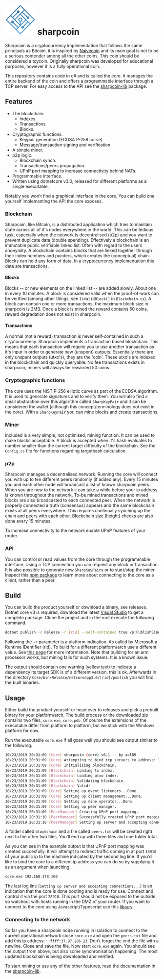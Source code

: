 <h1>
 <img src="sc_logo.png" height='100px'> sharpcoin
</h1>

Sharpcoin is a cryptocurrency implementation that follows the same principals as Bitcoin, it is inspired by [Naivecoin](https://github.com/conradoqg/naivecoin) and its main goal is not to be a serious contender among all the other coins. This coin should be considered a toycoin. Originally sharpcoin was developed for educational purposes, however it is a fully operational coin.

This repository contains code in c# and is called the core. It manages the entire backend of the coin and offers a programmable interface through a TCP server. For easy access to the API see the [sharpcoin-lib](https://github.com/aal89/sharpcoin-lib) package.

## Features

* The blockchain.
  * Indexes.
  * Transactions.
  * Blocks.
* Cryptographic functions.
  * Keypair generation (ECDSA P-256 curve).
  * Message/transaction signing and verification.
* A simple miner.
* p2p logic.
  * Blockchain synch.
  * Transactions/peers propagation.
  * UPnP port mapping to increase connectivity behind NATs.
* Programmable interface.
* Written using dotnetcore v3.0, released for different platforms as a single executable.

Notably you won't find a graphical interface in the core. You can build one yourself implementing the API the core exposes.

### Blockchain
Sharpcoin, like Bitcoin, is a distributed application which tries to maintain state across all of it's nodes everywhere in the world. This can be tedious task, especially when the network is decentralised (p2p) and you want to prevent duplicate data (double spending).
Effectively a blockchain is an immutable public verifiable linked list. Often with regard to the users anonymity. A blockchain contains blocks that are linked together through their index numbers and pointers, which creates the (conceptual) chain. Blocks can hold any form of data. In a cryptocurrency implementation this data are transactions.

#### Blocks
Blocks -- or new elements on the linked list -- are added slowly. About one in every 10 minutes. A block is considered valid when the proof-of-work can be verified (among other things, see `IsValidBlock()` in `Blockchain.cs`). A block can contain one or more transactions, the maximum block size in sharpcoin is 2MB. Once a block is mined the reward contains 50 coins, reward degradation does not exist in sharpcoin.

#### Transactions
A normal (not a reward) transaction is never self-contained in such a cryptocurrency. Sharpcoin implements a transaction based blockchain. This means that each transaction will require you to use another transaction as it's input in order to generate new (unspent) outputs. Essentially there are only unspent outputs (utxo's), they are the 'coin'. These utxo's are indexed in the blockchain and quickly queryable. No fee transactions exists in sharpcoin, miners will always be rewarded 50 coins.

### Cryptographic functions
The core uses the NIST P-256 elliptic curve as part of the ECDSA algorithm. It is used to generate signatures and to verify them. You will also find a small abstraction over this algorithm called `SharpKeyPair` and it can be considered the wallet (although this concept/terminology does not exist in the core). With a `SharpKeyPair` you can mine blocks and create transactions.

### Miner
Included is a very simple, not optimised, mining function. It can be used to make blocks acceptable. A block is accepted when it's hash evaluates to number smaller than the current target difficulty of the blockchain. See the `Config.cs` file for functions regarding targethash calculation.

### p2p
Sharpcoin manages a decentralised network. Running the core will connect you with up to ten different peers randomly (if added any). Every 15 minutes you and each other node will broadcast a list of known sharpcoin peers. When you are new to the network it can take a while before your ip address is known throughout the network.
To-be mined transactions and mined blocks are also broadcasted to each connected peer. When the network is properly connected a truth (consensus) appears and the same blockchain exists at all peers everywhere. This requires continually synching up the chain and peers with each other. Blockchain size (height) checks are also done every 15 minutes.

To increase connectivity to the network enable UPnP features of your router.

### API
You can control or read values from the core through the programmable interface. Using a TCP connection you can request any block or transaction. It is also possible to generate new `SharpKeyPair`s or to start/stop the miner. Inspect this [npm package](https://github.com/aal89/sharpcoin-lib) to learn more about connecting to the core as a client, rather than a peer.

## Build

You can build the product yourself or download a binary, see releases. Dotnet core v3 is required, download the latest [Visual Studio](https://visualstudio.microsoft.com/thank-you-downloading-visual-studio/?sku=Community&rel=16) to get a complete package. Clone the project and in the root execute the following command.

```sh
dotnet publish -c Release -r [rid] --self-contained true /p:PublishSingleFile=true
```

Following the `-r` parameter is a platform indication. As called by Microsoft a Runtime IDentifier (rid). To build for a different platform/arch use a different value. See [this page](https://docs.microsoft.com/en-us/dotnet/core/rid-catalog#windows-rids) for more information. Note that building for an arm processor works, but mining fails for such systems. It is a known issue.

The output should contain one warning (yellow text) to indicate a dependency its target SDK is of a different version, this is ok. Afterwards in the directory `Core/bin/Release/netcoreapp3.0/[rid]/publish` you will find the built binaries.

## Usage

Either build the product yourself or head over to releases and pick a prebuilt binary for your platform/arch. The build process or the downloaded zip contains two files; `core.exe`, `core.pdb`. Of course the extensions of the executable differ from platform to platform, but we stick with the Windows platform for now.

Run the executable `core.exe` if all goes well you should see output similar to the following.

```sh
10/23/2019 20:31:09 [Core] sharpcoin (core) v0.1 -- by aal89
10/23/2019 20:31:09 [Core] Attempting to bind tcp servers to address: 169.254.8.200.
10/23/2019 20:31:09 [Core] Initializing blockchain.
10/23/2019 20:31:09 [Blockchain] Loading tx index.
10/23/2019 20:31:09 [Blockchain] Loading utxo index.
10/23/2019 20:31:09 [Blockchain] Validating blockchain.
10/23/2019 20:31:09 [Blockchain] Valid!
10/23/2019 20:31:09 [Core] Setting up event listeners...Done.
10/23/2019 20:31:09 [Core] Setting up client management...Done.
10/23/2019 20:31:09 [Core] Setting up mine operator...Done.
10/23/2019 20:31:09 [Core] Setting up peer manager.
10/23/2019 20:31:09 [PeerManager] Creating UPnP port mapping.
10/23/2019 20:31:10 [PeerManager] Successfully created UPnP port mapping.
10/23/2019 20:31:10 [PeerManager] Setting up server and accepting connections...
```

A folder called `blockchain` and a file called `peers.txt` will be created right next to the other two files. You'll end up with three files and one folder total.

As you can see in the example output is that UPnP port mapping was created succesfully. It will attempt to redirect traffic coming in at port `18910` of your public ip to the machine indicated by the second log line. If you'd like to bind the core to a different ip address you can do so by supplying it as an argument when launching.

```sh
core.exe 192.168.178.100
```

The last log line (`Setting up server and accepting connections...`) is an indication that the core is done booting and is ready for use. Connect and control it via the port `28910`. This port should not be exposed to the outside, so watchout with hosts running in the DMZ of your router. If you want to connect to the core using Javascript/Typescript use this [library](https://github.com/aal89/sharpcoin-lib).

### Connecting to the network

So far you have a sharpcoin node running in isolation to connect to the current operational network close `core.exe` and open the `peers.txt` file and add this ip address: `::ffff:37.97.206.23`. Don't forgot the end the file with a newline. Close and save the file. Now start `core.exe` again. You should see the output from above, but also some synchronisation happening. The most updated blockchain is being downloaded and verified.

To start mining or use any of the other features, read the documentation in the [sharpcoin-lib](https://github.com/aal89/sharpcoin-lib).
